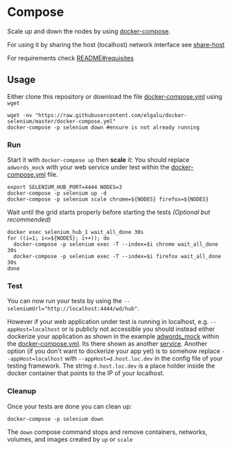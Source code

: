 # Compose
Scale up and down the nodes by using [docker-compose](https://docs.docker.com/compose/).

For using it by sharing the host (localhost) network interface see [share-host](./share-host.md)

For requirements check [README#requisites](../README.md#requisites)

## Usage
Either clone this repository or download the file [docker-compose.yml][] using `wget`

    wget -nv "https://raw.githubusercontent.com/elgalu/docker-selenium/master/docker-compose.yml"
    docker-compose -p selenium down #ensure is not already running

### Run
Start it with `docker-compose up` then **scale** it:
You should replace `adwords_mock` with your web service under test within the [docker-compose.yml][] file.

    export SELENIUM_HUB_PORT=4444 NODES=3
    docker-compose -p selenium up -d
    docker-compose -p selenium scale chrome=${NODES} firefox=${NODES}

Wait until the grid starts properly before starting the tests _(Optional but recommended)_

    docker exec selenium_hub_1 wait_all_done 30s
    for ((i=1; i<=${NODES}; i++)); do
      docker-compose -p selenium exec -T --index=$i chrome wait_all_done 30s
      docker-compose -p selenium exec -T --index=$i firefox wait_all_done 30s
    done

### Test
You can now run your tests by using the `--seleniumUrl="http://localhost:4444/wd/hub"`.

However if your web application under test is running in localhost, e.g. `--appHost=localhost` or is publicly not accessible
you should instead either dockerize your application as shown in the example [adwords_mock](https://github.com/elgalu/google_adwords_mock) within the [docker-compose.yml][]. Its there shown as another [service](https://docs.docker.com/compose/compose-file/#/service-configuration-reference). Another option (if you don't want to dockerize your app yet) is to somehow replace `--appHost=localhost` with `--appHost=d.host.loc.dev` in the config file of your testing framework. The string `d.host.loc.dev` is a place holder inside the docker container that points to the IP of your localhost.

### Cleanup
Once your tests are done you can clean up:

    docker-compose -p selenium down

The `down` compose command stops and remove containers, networks, volumes, and images created by `up` or `scale`

[docker-compose.yml]: ../docker-compose.yml
